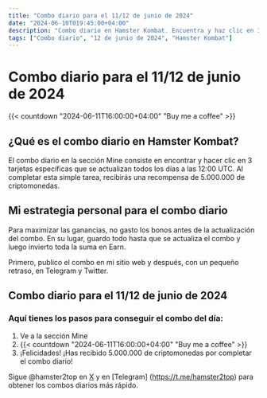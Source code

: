 ```yaml
---
title: "Combo diario para el 11/12 de junio de 2024"
date: "2024-06-10T019:45:00+04:00"
description: "Combo diario en Hamster Kombat. Encuentra y haz clic en 3 tarjetas específicas para recibir una recompensa de 5.000.000 de criptomonedas."
tags: ["Combo diario", "12 de junio de 2024", "Hamster Kombat"]
---
```


# Combo diario para el 11/12 de junio de 2024

{{< countdown "2024-06-11T16:00:00+04:00" "Buy me a coffee" >}}

## ¿Qué es el combo diario en Hamster Kombat?

El combo diario en la sección Mine consiste en encontrar y hacer clic en 3 tarjetas específicas que se actualizan todos los días a las 12:00 UTC. Al completar esta simple tarea, recibirás una recompensa de 5.000.000 de criptomonedas.

## Mi estrategia personal para el combo diario

Para maximizar las ganancias, no gasto los bonos antes de la actualización del combo. En su lugar, guardo todo hasta que se actualiza el combo y luego invierto toda la suma en Earn.

Primero, publico el combo en mi sitio web y después, con un pequeño retraso, en Telegram y Twitter.

## Combo diario para el 11/12 de junio de 2024

### Aquí tienes los pasos para conseguir el combo del día:

1. Ve a la sección Mine
2. {{< countdown "2024-06-11T16:00:00+04:00" "Buy me a coffee" >}}
3. ¡Felicidades! ¡Has recibido 5.000.000 de criptomonedas por completar el combo diario!

Sigue @hamster2top en [X](https://x.com/hamster2top) y en [Telegram] (https://t.me/hamster2top) para obtener los combos diarios más rápido.